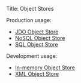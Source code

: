 Title: Object Stores

Production usage:
- [JDO Object Store](jdo/about.html)
- [NoSQL Object Store](nosql/about.html)
- [SQL Object Store](sql/about.html)

Development usage:
- [In-memory Object Store](inmemory/about.html)
- [XML Object Store](xml/about.html)
